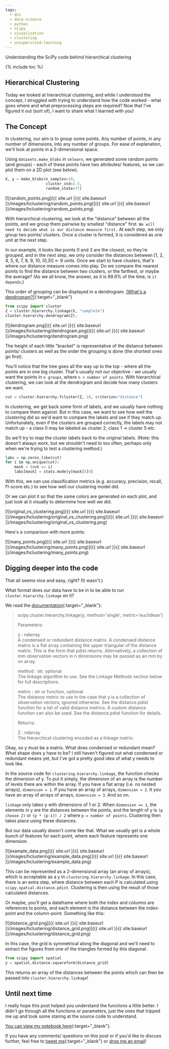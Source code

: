 ```yaml
---
tags:
  - dsi
  - data-science
  - python
  - scipy
  - visualization
  - clustering
  - unsupervised-learning
---
```

Understanding the SciPy code behind hierarchical clustering

{% include toc %}

## Hierarchical Clustering
Today we looked at hierarchical clustering, and while I understood the concept, I struggled with trying to understand how the code worked - what goes where and what preprocessing steps are required? Now that I've figured it out (sort of), I want to share what I learned with you!

## The Concept
In clustering, our aim is to group some points. Any number of points, in any number of dimensions, into any number of groups. For ease of explanation, we'll look at points in a 2-dimensional space.

Using `datasets.make_blobs` in `sklearn`, we generated some random points (and groups) - each of these points have two attributes/ features, so we can plot them on a 2D plot (see below).

```python
X, y = make_blobs(n_samples=10,
                  cluster_std=2.5,
                  random_state=77)
```

[![random_points.png]({{ site.url }}{{ site.baseurl }}/images/hclustering/random_points.png)]({{ site.url }}{{ site.baseurl }}/images/hclustering/random_points.png)

With hierarchical clustering, we look at the "distance" between all the points, and we group them pairwise by smallest "distance" first. `We will need to decide what is our distance measure first.` At each step, we only group two points/ clusters. Once a cluster is formed, it is considered as one unit at the next step.

In our example, it looks like points 0 and 3 are the closest, so they're grouped, and in the next step, we only consider the distances between [1, 2, 4, 5, 6, 7, 8, 9, 10, (0,3)] <- 9 units. Once we start to have clusters, that's where our distance measure comes into play. Do we compare the nearest points to find the distance between two clusters, or the farthest, or maybe the average? (As we all know, the answer, as it is 99.9% of the time, is `it depends`.)

This order of grouping can be displayed in a dendrogram. [(What's a dendrogram?)](https://en.wikipedia.org/wiki/Dendrogram){:target="_blank"}

```python
from scipy import cluster
Z = cluster.hierarchy.linkage(X, "complete")
cluster.hierarchy.dendrogram(Z);
```

[![dendrogram.png]({{ site.url }}{{ site.baseurl }}/images/hclustering/dendrogram.png)]({{ site.url }}{{ site.baseurl }}/images/hclustering/dendrogram.png)

The height of each little "bracket" is representative of the distance between points/ clusters as well as the order the grouping is done (the shortest ones go first).

You'll notice that the tree goes all the way up to the top - where all the points are in one big cluster. That's usually not our objective - we usually want the points in `n groups`, where `n < number of points`. With hierarchical clustering, we can look at the dendrogram and decide how many clusters we want.

```python
cut = cluster.hierarchy.fcluster(Z, 10, criterion="distance")
```

In clustering, we get back some form of labels, and we usually have nothing to compare them against. But in this case, we want to see how well the clustering did so we'd want to compare the labels and see if they match up. Unfortunately, even if the clusters are grouped correctly, the labels may not match up - a class 0 may be labeled as cluster 2, class 1 -> cluster 5 etc.

So we'll try to map the cluster labels back to the original labels. (Note: this doesn't always work, but we shouldn't need to too often, perhaps only when we're trying to test a clustering method.)

```python
labs = np.zeros_like(cut)
for i in np.unique(cut):
    mask = (cut == i)
    labs[mask] = stats.mode(y[mask])[0]
```

With this, we can use classification metrics (e.g. accuracy, precision, recall, f1-score etc.) to see how well our clustering model did.

Or we can plot it so that the same colors are generated on each plot, and just look at it visually to determine how well we did.

[![original_vs_clustering.png]({{ site.url }}{{ site.baseurl }}/images/hclustering/original_vs_clustering.png)]({{ site.url }}{{ site.baseurl }}/images/hclustering/original_vs_clustering.png)

Here's a comparison with more points.

[![many_points.png]({{ site.url }}{{ site.baseurl }}/images/hclustering/many_points.png)]({{ site.url }}{{ site.baseurl }}/images/hclustering/many_points.png)

## Digging deeper into the code
That all seems nice and easy, right? (It wasn't.)

What format does our data have to be in to be able to run `cluster.hierarchy.linkage` on it?

We read the [documentation](https://docs.scipy.org/doc/scipy-0.18.1/reference/generated/scipy.cluster.hierarchy.linkage.html){:target="_blank"}:

> scipy.cluster.hierarchy.linkage(y, method='single', metric='euclidean')
>
> Parameters:  
>
> y : ndarray  
> A condensed or redundant distance matrix. A condensed distance matrix is a flat array containing the upper triangular of the distance matrix. This is the form that pdist returns. Alternatively, a collection of mm observation vectors in n dimensions may be passed as an mm by nn array.
>
> method : str, optional  
> The linkage algorithm to use. See the Linkage Methods section below for full descriptions.
>
> metric : str or function, optional  
> The distance metric to use in the case that y is a collection of observation vectors; ignored otherwise. See the distance.pdist function for a list of valid distance metrics. A custom distance function can also be used. See the distance.pdist function for details.
>
> Returns:
>
> Z : ndarray  
>The hierarchical clustering encoded as a linkage matrix.

Okay, so y must be a matrix. What does condensed or redundant mean? What shape does y have to be? I still haven't figured out what condensed or redundant means yet, but I've got a pretty good idea of what y needs to look like.

In the source code for `clustering.hierarchy.linkage`, the function checks the dimension of y. To put it simply, the dimension of an array is the number of levels there are within the array. If you have a flat array (i.e. no nested arrays), `dimension = 1`. If you have an array of arrays, `dimension = 2`. It you have an array of arrays of arrays, `dimension = 3`. And so on.

`linkage` only takes y with dimensions of 1 or 2. When `dimension == 1`, the elements in y are the distances between the points, and the length of y is `(p choose 2)` or `(p * (p-1)) / 2` where `p = number of points`. Clustering then takes place using these distances.

But our data usually doesn't come like that. What we usually get is a whole bunch of features for each point, where each feature represents one dimension.

[![example_data.png]({{ site.url }}{{ site.baseurl }}/images/hclustering/example_data.png)]({{ site.url }}{{ site.baseurl }}/images/hclustering/example_data.png)

This can be represented as a 2-dimensional array (an array of arrays), which is acceptable as a y in `clustering.hierarchy.linkage`. In this case, there is an extra step, where distance between each P is calculated using `scipy.spatial.distance.pdist`. Clustering is then using the result of those calculated distances.

Or maybe, you'll get a dataframe where both the index and columns are references to points, and each element is the distance between the index-point and the column-point. Something like this:

[![distance_grid.png]({{ site.url }}{{ site.baseurl }}/images/hclustering/distance_grid.png)]({{ site.url }}{{ site.baseurl }}/images/hclustering/distance_grid.png)

In this case, the grid is symmetrical along the diagonal and we'll need to extract the figures from one of the triangles formed by this diagonal.

```python
from scipy import spatial
y = spatial.distance.squareform(distance_grid)
```

This returns an array of the distances between the points which can then be passed into `cluster.hierarchy.linkage`!

## Until next time
I really hope this post helped you understand the functions a little better. I didn't go through all the functions or parameters, just the ones that tripped me up and took some staring at the source code to understand.

[You can view my notebook here](https://github.com/jocelyn-ong/data-science-projects/blob/master/others/hierarchical-clustering.ipynb){:target="_blank"}.

If you have any comments/ questions on this post or if you'd like to discuss further, feel free to [tweet me](https://twitter.com/intent/tweet?text=@joce_ong){:target="_blank"} or [drop me an email](mailto:ongjoce@gmail.com)!
